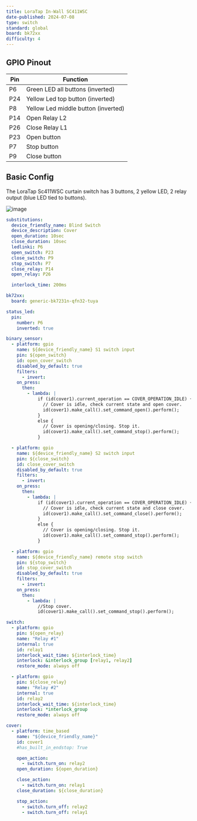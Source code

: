 ```yaml
---
title: LoraTap In-Wall SC411WSC
date-published: 2024-07-08
type: switch
standard: global
board: bk72xx
difficulty: 4
---
```



## GPIO Pinout

| Pin    | Function                            |
| ------ | ----------------------------------- |
| P6     | Green LED all buttons (inverted)    |
| P24    | Yellow Led top button (inverted)    |
| P8     | Yellow Led middle button (inverted) |
| P14    | Open Relay L2                       |
| P26    | Close Relay L1                      |
| P23    | Open button                         |
| P7     | Stop button                         |
| P9     | Close button                        |

## Basic Config

The LoraTap Sc411WSC curtain switch has 3 buttons, 2 yellow LED, 2 relay output (blue LED tied to buttons).

![image](https://github.com/user-attachments/assets/c3536c72-6843-4859-b5fd-213d1e06783f)

```yaml
substitutions:
  device_friendly_name: Blind Switch
  device_description: Cover
  open_duration: 10sec
  close_duration: 10sec
  ledlinki: P6
  open_switch: P23
  close_switch: P9
  stop_switch: P7
  close_relay: P14
  open_relay: P26

  interlock_time: 200ms

bk72xx:
  board: generic-bk7231n-qfn32-tuya

status_led:
  pin:
    number: P6
    inverted: true

binary_sensor:
  - platform: gpio
    name: ${device_friendly_name} S1 switch input
    pin: ${open_switch}
    id: open_cover_switch
    disabled_by_default: true
    filters:
      - invert:
    on_press:
      then:
        - lambda: |
            if (id(cover1).current_operation == COVER_OPERATION_IDLE) {
              // Cover is idle, check current state and open cover.
              id(cover1).make_call().set_command_open().perform();
            }
            else {
              // Cover is opening/closing. Stop it.
              id(cover1).make_call().set_command_stop().perform();
            }

  - platform: gpio
    name: ${device_friendly_name} S2 switch input
    pin: ${close_switch}
    id: close_cover_switch
    disabled_by_default: true
    filters:
      - invert:
    on_press:
      then:
        - lambda: |
            if (id(cover1).current_operation == COVER_OPERATION_IDLE) {
              // Cover is idle, check current state and close cover.
              id(cover1).make_call().set_command_close().perform();
            }
            else {
              // Cover is opening/closing. Stop it.
              id(cover1).make_call().set_command_stop().perform();
            }

  - platform: gpio
    name: ${device_friendly_name} remote stop switch
    pin: ${stop_switch}
    id: stop_cover_switch
    disabled_by_default: true
    filters:
      - invert:
    on_press:
      then:
        - lambda: |
            //Stop cover.
            id(cover1).make_call().set_command_stop().perform();

switch:
  - platform: gpio
    pin: ${open_relay}
    name: "Relay #1"
    internal: true
    id: relay1
    interlock_wait_time: ${interlock_time}
    interlock: &interlock_group [relay1, relay2]
    restore_mode: always off

  - platform: gpio
    pin: ${close_relay}
    name: "Relay #2"
    internal: true
    id: relay2
    interlock_wait_time: ${interlock_time}
    interlock: *interlock_group
    restore_mode: always off

cover:
  - platform: time_based
    name: "${device_friendly_name}"
    id: cover1
    #has_built_in_endstop: True

    open_action:
      - switch.turn_on: relay2
    open_duration: ${open_duration}

    close_action:
      - switch.turn_on: relay1
    close_duration: ${close_duration}

    stop_action:
      - switch.turn_off: relay2
      - switch.turn_off: relay1
```
